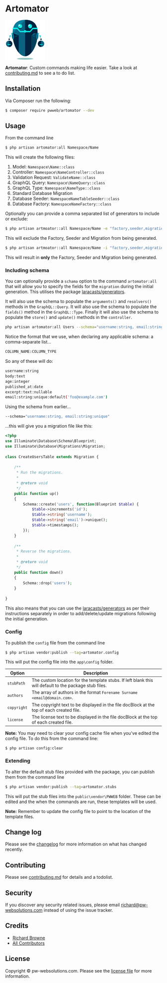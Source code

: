 # Artomator

<!-- [![Latest Version on Packagist][ico-version]][link-packagist]
[![Total Downloads][ico-downloads]][link-downloads]
[![Build Status][ico-travis]][link-travis] -->

![](robot.png)

**Artomator**: Custom commands making life easier. Take a look at [contributing.md](contributing.md) to see a to do list.

## Installation

Via Composer run the following:

``` bash
$ composer require pwweb/artomator --dev
```

## Usage

From the command line

``` bash
$ php artisan artomator:all Namespace/Name
```

This will create the following files:
1. Model: `Namespace\Name::class`
2. Controller: `Namespace\NameController::class`
3. Validation Request: `ValidateName::class`
4. GraphQL Query: `Namespace\NameQuery::class`
5. GraphQL Type: `Namespace\NameType::class`
6. Standard Database Migration
7. Database Seeder: `NamespaceNameTableSeeder::class`
8. Database Factory: `NamespaceNameFactory::class`

Optionally you can provide a comma separated list of generators to include or exclude:

``` bash
$ php artisan artmoator::all Namespace/Name -e "factory,seeder,migration"
```
This will exclude the Factory, Seeder and Migration from being generated.

``` bash
$ php artisan artmoator::all Namespace/Name -i "factory,seeder,migration"
```
This will result in **only** the Factory, Seeder and Migration being generated.

### Including schema

You can optionally provide a `schama` option to the command `artomator:all` that will allow you to specify the fields for the `migration` during the initial generation. This utilises the package [laracasts/generators](https://github.com/laracasts/Laravel-5-Generators-Extended).

It will also use the schema to populate the `arguments()` and `resolvers()` methods in the `GraphQL::Query`. It will also use the schema to populate the `fields()` method in the `GraphQL::Type`. Finally it will also use the schema to populate the `store()` and `update()` methods in the `controller`.


```bash
php artisan artomator:all Users --schema="username:string, email:string:unique"
```

Notice the format that we use, when declaring any applicable schema: a comma-separate list...

```bash
COLUMN_NAME:COLUMN_TYPE
```

So any of these will do:

```bash
username:string
body:text
age:integer
published_at:date
excerpt:text:nullable
email:string:unique:default('foo@example.com')
```

Using the schema from earlier...

```bash
--schema="username:string, email:string:unique"
```

...this will give you a migration file like this:

```php
<?php
use Illuminate\Database\Schema\Blueprint;
use Illuminate\Database\Migrations\Migration;

class CreateUsersTable extends Migration {

	/**
	 * Run the migrations.
	 *
	 * @return void
	 */
	public function up()
	{
		Schema::create('users', function(Blueprint $table) {
			$table->increments('id');
			$table->string('username');
			$table->string('email')->unique();
			$table->timestamps();
		});
	}

	/**
	 * Reverse the migrations.
	 *
	 * @return void
	 */
	public function down()
	{
		Schema::drop('users');
	}

}
```

This also means that you can use the [laracasts/generators](https://github.com/laracasts/Laravel-5-Generators-Extended) as per their instructions separately in order to add/delete/update migrations following the initial generation.

### Config

To publish the `config` file from the command line

``` bash
$ php artisan vendor:publish --tag=artomator.config
```

This will put the config file into the `app\config` folder.

| Option | Description |
| ------ | ----------- |
| `stubPath` | The custom location for the template stubs. If left blank this will default to the package stub files. |
| `authors` | The array of authors in the format `Forename Surname <email@domain.com>`. |
| `copyright` | The copyright text to be displayed in the file docBlock at the top of each created file. |
| `license` | The license text to be displayed in the file docBlock at the top of each created file. |

**Note:** You may need to clear your config cache file when you've edited the config file. To do this from the command line:

``` base
$ php artisan config:clear
```

### Extending

To alter the default stub files provided with the package, you can publish them from the command line

``` bash
$ php artisan vendor:publish --tag=artomator.stubs
```

This will put the stub files into the `public\vendor\PWWEB` folder. These can be edited and the when the commands are run, these templates will be used.

**Note:** Remember to update the config file to point to the location of the template files.

## Change log

Please see the [changelog](changelog.md) for more information on what has changed recently.

<!-- ## Testing

``` bash
$ composer test
``` -->

## Contributing

Please see [contributing.md](contributing.md) for details and a todolist.

## Security

If you discover any security related issues, please email richard@pw-websolutions.com instead of using the issue tracker.

## Credits

- [Richard Browne][link-author]
- [All Contributors][link-contributors]

## License

Copyright &copy; pw-websolutions.com. Please see the [license file](license.md) for more information.

<!-- [ico-version]: https://img.shields.io/packagist/v/pwweb/artomator.svg?style=flat-square
[ico-downloads]: https://img.shields.io/packagist/dt/pwweb/artomator.svg?style=flat-square
[ico-travis]: https://img.shields.io/travis/pwweb/artomator/master.svg?style=flat-square -->

<!-- [link-packagist]: https://packagist.org/packages/pwweb/artomator
[link-downloads]: https://packagist.org/packages/pwweb/artomator
[link-travis]: https://travis-ci.org/pwweb/artomator
[link-styleci]: https://styleci.io/repos/12345678 -->
[link-author]: https://github.com/pwweb
[link-contributors]: ../../contributors
